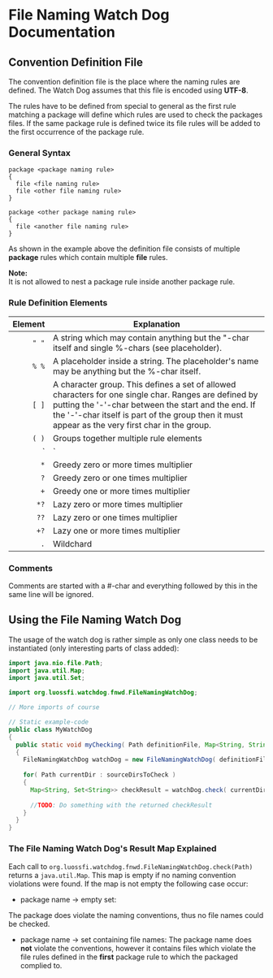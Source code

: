 # File Naming Watch Dog Documentation

## Convention Definition File
The convention definition file is the place where the naming rules are defined. The 
Watch Dog assumes that this file is encoded using **UTF-8**.

The rules have to be defined from special to general as the first rule matching
a package will define which rules are used to check the packages files. If the
same package rule is defined twice its file rules will be added to the first
occurrence of the package rule.
### General Syntax
```
package <package naming rule>
{
  file <file naming rule>
  file <other file naming rule>
}

package <other package naming rule>
{
  file <another file naming rule>
}
```
As shown in the example above the definition file consists of multiple **package** rules which
contain multiple **file** rules.

**Note:**   
It is not allowed to nest a package rule inside another package rule.

### Rule Definition Elements

| Element | Explanation |
| -------:| ----------- |
| `" "` | A string which may contain anything but the "-char itself and single %-chars (see placeholder). |
| `% %` | A placeholder inside a string. The placeholder's name may be anything but the %-char itself. |
| `[ ]` | A character group. This defines a set of allowed characters for one single char. Ranges are defined by putting the '-'-char between the start and the end. If the '-'-char itself is part of the group then it must appear as the very first char in the group. |
| `( )` | Groups together multiple rule elements |
| `|` | Separates alternatives from each other. |
| `*` | Greedy zero or more times multiplier |
| `?` | Greedy zero or one times multiplier |
| `+` | Greedy one or more times multiplier |
| `*?` | Lazy zero or more times multiplier |
| `??` | Lazy zero or one times multiplier |
| `+?` | Lazy one or more times multiplier |
| `.` | Wildchard |

### Comments
Comments are started with a \#-char and everything followed by this in the same line will be ignored. 

## Using the File Naming Watch Dog
The usage of the watch dog is rather simple as only one class needs to be instantiated (only interesting parts of class added):

```java
import java.nio.file.Path;
import java.util.Map;
import java.util.Set;

import org.luossfi.watchdog.fnwd.FileNamingWatchDog;

// More imports of course

// Static example-code
public class MyWatchDog
{
  public static void myChecking( Path definitionFile, Map<String, String> placeholderValues, Path... sourceDirsToCheck )
  {
    FileNamingWatchDog watchDog = new FileNamingWatchDog( definitionFile, placeholderValues );
    
    for( Path currentDir : sourceDirsToCheck )
    {
      Map<String, Set<String>> checkResult = watchDog.check( currentDir );
      
      //TODO: Do something with the returned checkResult
    }
  }
}

```

### The File Naming Watch Dog's Result Map Explained
Each call to `org.luossfi.watchdog.fnwd.FileNamingWatchDog.check(Path)` returns a `java.util.Map`.
This map is empty if no naming convention violations were found. If the map is not empty the following case occur:

* package name -&gt; empty set:

 The package does violate the naming conventions, thus no file names could be checked.
* package name -&gt; set containing file names:
 The package name does **not** violate the conventions, however it contains files which violate the file rules
 defined in the **first** package rule to which the packaged complied to.


